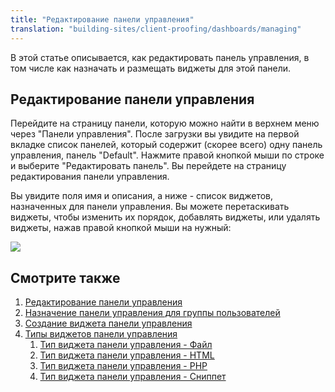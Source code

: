 ```yaml
---
title: "Редактирование панели управления"
translation: "building-sites/client-proofing/dashboards/managing"
---
```


В этой статье описывается, как редактировать панель управления, в том числе как назначать и размещать виджеты для этой панели.

## Редактирование панели управления

Перейдите на страницу панели, которую можно найти в верхнем меню через "Панели управления". После загрузки вы увидите на первой вкладке список панелей, который содержит (скорее всего) одну панель управления, панель "Default". Нажмите правой кнопкой мыши по строке и выберите "Редактировать панель". Вы перейдете на страницу редактирования панели управления.

Вы увидите поля имя и описания, а ниже - список виджетов, назначенных для панели управления. Вы можете перетаскивать виджеты, чтобы изменить их порядок, добавлять виджеты, или удалять виджеты, нажав правой кнопкой мыши на нужный:

![](/download/attachments/35586558/dashboard-edit.png?version=1&modificationDate=1315431495000)

## Смотрите также

1. [Редактирование панели управления](building-sites/client-proofing/dashboards/managing)
2. [Назначение панели управления для группы пользователей](building-sites/client-proofing/dashboards/usergroups)
3. [Создание виджета панели управления](building-sites/client-proofing/dashboards/creating-a-widget)
4. [Типы виджетов панели управления](building-sites/client-proofing/dashboards/widget-types)
    1. [Тип виджета панели управления - Файл](building-sites/client-proofing/dashboards/widget-types/file)
    2. [Тип виджета панели управления - HTML](building-sites/client-proofing/dashboards/widget-types/html)
    3. [Тип виджета панели управления - PHP](building-sites/client-proofing/dashboards/widget-types/inline-php)
    4. [Тип виджета панели управления - Сниппет](building-sites/client-proofing/dashboards/widget-types/snippet)